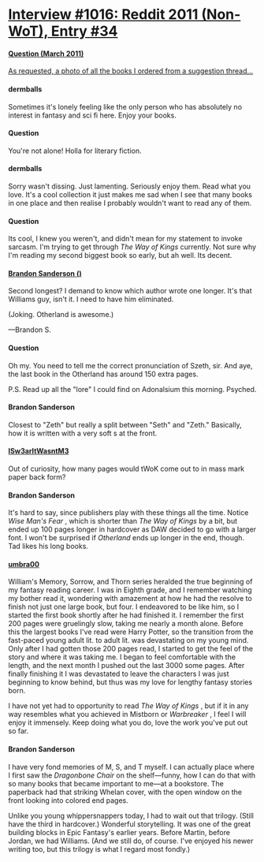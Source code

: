 # [Interview #1016: Reddit 2011 (Non-WoT), Entry #34](https://www.theoryland.com/intvmain.php?i=1016#34)

#### [Question (March 2011)](http://www.reddit.com/r/books/comments/g0294/as_requested_a_photo_of_all_the_books_i_ordered/)

[As requested, a photo of all the books I ordered from a suggestion thread...](http://i.imgur.com/eRoZi.jpg)

#### dermballs

Sometimes it's lonely feeling like the only person who has absolutely no interest in fantasy and sci fi here. Enjoy your books.

#### Question

You're not alone! Holla for literary fiction.

#### dermballs

Sorry wasn't dissing. Just lamenting. Seriously enjoy them. Read what you love. It's a cool collection it just makes me sad when I see that many books in one place and then realise I probably wouldn't want to read any of them.

#### Question

Its cool, I knew you weren't, and didn't mean for my statement to invoke sarcasm. I'm trying to get through
*The Way of Kings*
currently. Not sure why I'm reading my second biggest book so early, but ah well. Its decent.

#### [Brandon Sanderson ()](http://www.reddit.com/r/books/comments/g0294/as_requested_a_photo_of_all_the_books_i_ordered/c1jxvqv)

Second longest? I demand to know which author wrote one longer. It's that Williams guy, isn't it. I need to have him eliminated.

(Joking. Otherland is awesome.)

—Brandon S.

#### Question

Oh my. You need to tell me the correct pronunciation of Szeth, sir. And aye, the last book in the Otherland has around 150 extra pages.

P.S. Read up all the "lore" I could find on Adonalsium this morning. Psyched.

#### Brandon Sanderson

Closest to "Zeth" but really a split between "Seth" and "Zeth." Basically, how it is written with a very soft s at the front.

#### [ISw3arItWasntM3](http://www.reddit.com/r/books/comments/g0294/as_requested_a_photo_of_all_the_books_i_ordered/c1jyh7w)

Out of curiosity, how many pages would tWoK come out to in mass mark paper back form?

#### Brandon Sanderson

It's hard to say, since publishers play with these things all the time. Notice
*Wise Man's Fear*
, which is shorter than
*The Way of Kings*
by a bit, but ended up 100 pages longer in hardcover as DAW decided to go with a larger font. I won't be surprised if
*Otherland*
ends up longer in the end, though. Tad likes his long books.

#### [umbra00](http://www.reddit.com/r/books/comments/g0294/as_requested_a_photo_of_all_the_books_i_ordered/c1jyp2t)

William's Memory, Sorrow, and Thorn series heralded the true beginning of my fantasy reading career. I was in Eighth grade, and I remember watching my bother read it, wondering with amazement at how he had the resolve to finish not just one large book, but four. I endeavored to be like him, so I started the first book shortly after he had finished it. I remember the first 200 pages were gruelingly slow, taking me nearly a month alone. Before this the largest books I've read were Harry Potter, so the transition from the fast-paced young adult lit. to adult lit. was devastating on my young mind. Only after I had gotten those 200 pages read, I started to get the feel of the story and where it was taking me. I began to feel comfortable with the length, and the next month I pushed out the last 3000 some pages. After finally finishing it I was devastated to leave the characters I was just beginning to know behind, but thus was my love for lengthy fantasy stories born.

I have not yet had to opportunity to read
*The Way of Kings*
, but if it in any way resembles what you achieved in Mistborn or
*Warbreaker*
, I feel I will enjoy it immensely. Keep doing what you do, love the work you've put out so far.

#### Brandon Sanderson

I have very fond memories of M, S, and T myself. I can actually place where I first saw the
*Dragonbone Chair*
on the shelf—funny, how I can do that with so many books that became important to me—at a bookstore. The paperback had that striking Whelan cover, with the open window on the front looking into colored end pages.

Unlike you young whippersnappers today, I had to wait out that trilogy. (Still have the third in hardcover.) Wonderful storytelling. It was one of the great building blocks in Epic Fantasy's earlier years. Before Martin, before Jordan, we had Williams. (And we still do, of course. I've enjoyed his newer writing too, but this trilogy is what I regard most fondly.)

